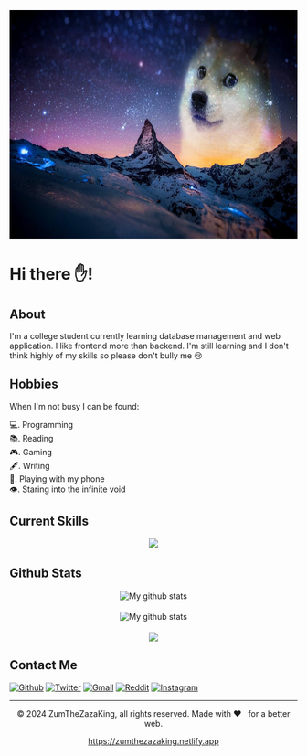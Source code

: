 <p align="center">
  <img alt="banner" src="doge sky.jpg" height="400" width="700">
</p>

# Hi there ✋!

## About
I'm a college student currently learning database management and web application. I like frontend more than backend. I'm still learning and I don't think highly of my skills so please don't bully me 😢


## Hobbies
When I'm not busy I can be found:

💻.  Programming<br/>
📚.  Reading<br/>
🎮.  Gaming<br/>
🖋.  Writing<br/>
📱.  Playing with my phone<br/>
👁.  Staring into the infinite void<br/>


## Current Skills
<p align="center">
		<img src="https://skillicons.dev/icons?i=html,css,js,ts,py,php,java,lua,jquery,regex,sass,tailwind,react,vue,flask,nextjs,nodejs,materialui,firebase,git,github,netlify,md,mysql,vscode,wordpress,godot,blender" />
</p>


## Github Stats

<p align="center">
  <img align="center" src="https://github-readme-streak-stats.herokuapp.com?user=zumthezazaking&theme=tokyonight&hide_border=true&date_format=M%20j%5B%2C%20Y%5D" alt="My github stats" /><br><br>
  <img align="center" src="https://github-readme-stats.vercel.app/api?username=zumthezazaking&show_icons=true&include_all_commits=true&theme=tokyonight&hide_border=true" alt="My github stats" /><br><br>
  <img align="center" src="https://github-readme-stats.vercel.app/api/top-langs/?username=zumthezazaking&layout=compact&theme=tokyonight&hide_border=true" />
</p>


## Contact Me
[<img alt="Github" src="https://img.shields.io/badge/GitHub-%2312100E.svg?&style=for-the-badge&logo=Github&logoColor=white" />](https://github.com/zumthezazaking)
[<img alt="Twitter" src="https://img.shields.io/badge/twitter-%231DA1F2.svg?&style=for-the-badge&logo=twitter&logoColor=white" />](https://twitter.com/puroguramaz)
[<img alt="Gmail" src="https://img.shields.io/badge/gmail-%23D14836.svg?&style=for-the-badge&logo=gmail&logoColor=white" />](mailto:zahidi85543@gmail.com)
[<img alt="Reddit" src="https://img.shields.io/badge/reddit-%23ff4500.svg?&style=for-the-badge&logo=reddit&logoColor=white" />](https://www.reddit.com/user/puroguramaz)
[<img alt="Instagram" src="https://img.shields.io/badge/instagram-%23C13584.svg?&style=for-the-badge&logo=instagram&logoColor=white" />](https://www.instagram.com/zumthezazaking/)


---
<p align="center"> © 2024 ZumTheZazaKing, all rights reserved. Made with ❤️ &nbsp; for a better web. </p>
<p align="center">
<a target="_blank" href="https://zumthezazaking.netlify.app">https://zumthezazaking.netlify.app</a>
</p>










